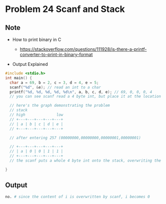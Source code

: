 Problem 24 Scanf and Stack 
===

Note
---
- How to print binary in C
    - https://stackoverflow.com/questions/111928/is-there-a-printf-converter-to-print-in-binary-format

- Output Explained

```c
#include <stdio.h>
int main() {
  char a = 69, b = 2, c = 3, d = 4, e = 5;
  scanf("%d", &e); // read an int to a char
  printf("%d, %d, %d, %d, %d\n", a, b, c, d, e); // 69, 0, 0, 0, 4
  // you can see scanf read a 4 byte int, but place it at the location of 'e', which is 1 byte. 

  // here's the graph demonstrating the problem
  // stack
  // high              low
  // +---+---+---+---+---+
  // | a | b | c | d | e |
  // +---+---+---+---+---+

  // after entering 257 (00000000,00000000,00000001,00000001)

  // +---+---+---+---+---+
  // | a | 0 | 0 | 1 | 1 |
  // +---+---+---+---+---+
  // the scanf puts a whole 4 byte int onto the stack, overwriting the content of b, c, d

}


```
Output
---
```sh
no. # since the content of i is overwritten by scanf, i becomes 0
```
